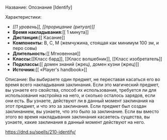 Название: Опознание \[Identify] 

Характеристики:
- *[[1 уровень]], [[прорицание (ритуал)]]*
- **Время накладывания:**[[ 1 минута]]
- **Дистанция:**[[ Касание]]
- **Компоненты:** В, С, М (жемчужина, стоящая как минимум 100 зм, и перо совы)
- **Длительность:**[[ Мгновенная]]
- **Классы:**[[Класс  бард]], [[Класс волшебник]], [[Класс изобретатель]]
- **Подклассы:**[[ домен знаний (жрец), домен кузни (жрец)]]
- **Источник:**[[ «Player's handbook»]]

Описание:
Вы выбираете один предмет, не переставая касаться его во время всего накладывания заклинания. Если это магический предмет, вы узнаете его свойства, способ их использования, требуется ли для использования настройка на него, и сколько осталось зарядов, если они есть. Вы узнаете, действуют ли в данный момент заклинания на этот предмет, и что это за заклинания. Если предмет был создан заклинанием, вы узнаете, что это было за заклинание.
Если вы вместо этого во время накладывания заклинания касаетесь существа, вы узнаете, какие заклинания в данный момент действуют на него.

https://dnd.su/spells/210-identify/